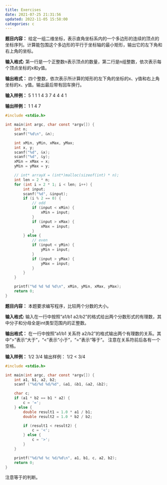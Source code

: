 ```yaml
---
title: Exercises
date: 2021-07-25 21:31:56
updated: 2022-11-05 15:58:00
categories: c
---
```


**题目内容：**
给定一组二维坐标，表示直角坐标系内的一个多边形的连续的顶点的坐标序列。计算能包围这个多边形的平行于坐标轴的最小矩形，输出它的左下角和右上角的坐标。

**输入格式:**
第一行是一个正整数n表示顶点的数量，第二行是n组整数，依次表示每个顶点坐标的x和y值。

**输出格式：**
四个整数，依次表示所计算的矩形的左下角的坐标的x、y值和右上角坐标的x、y值。输出最后带有回车换行。

**输入样例：**
5
1 1 1 4 3 7 4 4 4 1

**输出样例：**
1 1 4 7

```c
#include <stdio.h>

int main(int argc, char const *argv[]) {
    int n;
    scanf("%d\n", &n);

    int xMin, yMin, xMax, yMax;
    int x, y;
    scanf("%d", &x);
    scanf("%d", &y);
    xMin = xMax = x;
    yMin = yMax = y;

    // int* arrayX = (int*)malloc(sizeof(int) * n);
    int len = 2 * n;
    for (int i = 2 * 1; i < len; i++) {
        int input;
        scanf("%d", &input);
        if (i % 2 == 0) {
            // odd
            if (input < xMin) {
                xMin = input;
            }
            if (input > xMax) {
                xMax = input;
            }
        } else {
            // even
            if (input < yMin) {
                yMin = input;
            }
            if (input > yMax) {
                yMax = input;
            }
        }
    }

    printf("%d %d %d %d\n", xMin, yMin, xMax, yMax);
    return 0;
}
```

**题目内容：**
本题要求编写程序，比较两个分数的大小。

**输入格式:**
输入在一行中按照“a1/b1 a2/b2”的格式给出两个分数形式的有理数，其中分子和分母全是int类型范围内的正整数。

**输出格式：**
在一行中按照“a1/b1 关系符 a2/b2”的格式输出两个有理数的关系。其中“>”表示“大于”，“<”表示“小于”，“=”表示“等于”。
注意在关系符前后各有一个空格。

**输入样例：**
1/2 3/4
输出样例：
1/2 < 3/4

```c
#include <stdio.h>

int main(int argc, char const *argv[]) {
    int a1, b1, a2, b2;
    scanf ("%d/%d %d/%d", &a1, &b1, &a2, &b2);

    char c;
    if (a1 * b2 == b1 * a2) {
        c = '=';
    } else {
        double result1 = 1.0 * a1 / b1;
        double result2 = 1.0 * b2 / b2;

        if (result1 < result2) {
            c = '<';
        } else {
            c = '>';
        }
    }

    printf("%d/%d %c %d/%d\n", a1, b1, c, a2, b2);
    return 0;
}
```

注意等于的判断。
